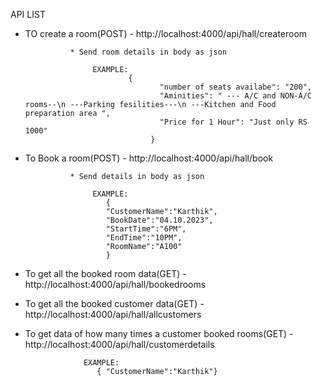 
API LIST

* TO create a room(POST) - http://localhost:4000/api/hall/createroom
                     
                * Send room details in body as json
                    
                     EXAMPLE:
                             {
                                    "number of seats availabe": "200",
                                    "Aminities": " --- A/C and NON-A/C rooms--\n ---Parking fesilities---\n ---Kitchen and Food preparation area ",
                                    "Price for 1 Hour": "Just only RS 1000" 
                                  }


* To Book a room(POST)    - http://localhost:4000/api/hall/book

                * Send details in body as json

                     EXAMPLE:
                        {
                        "CustomerName":"Karthik",
                        "BookDate":"04.10.2023",
                        "StartTime":"6PM",
                        "EndTime":"10PM",
                        "RoomName":"A100"
                        }


*   To get all the booked room data(GET) - http://localhost:4000/api/hall/bookedrooms


*   To get all the booked customer data(GET) - http://localhost:4000/api/hall/allcustomers


*   To get data of how many times a customer booked rooms(GET)  - http://localhost:4000/api/hall/customerdetails

                     EXAMPLE:           
                        { "CustomerName":"Karthik"}
